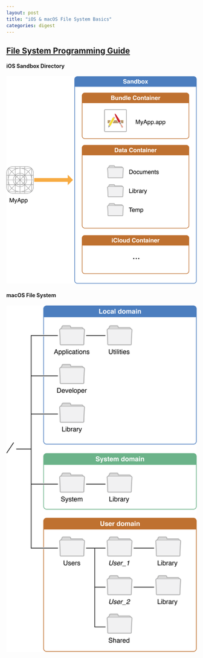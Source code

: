 ```yaml
---
layout: post
title: "iOS & macOS File System Basics"
categories: digest
---
```


## [File System Programming Guide](https://developer.apple.com/library/archive/documentation/FileManagement/Conceptual/FileSystemProgrammingGuide/FileSystemOverview/FileSystemOverview.html#//apple_ref/doc/uid/TP40010672-CH2-SW2)

#### iOS Sandbox Directory

![ios_sandbox_directory](/assets/ios_sandbox_directory.png)

#### macOS File System

![macos_file_system](/assets/macos_file_system.png)